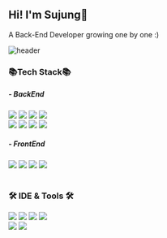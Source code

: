 ## Hi! I'm Sujung👋

A Back-End Developer growing one by one :)

![header](https://capsule-render.vercel.app/api?type=waving&color=auto&height=200&section=header&text=Sujung%20GitHub!&fontSize=40)

### 📚Tech Stack📚
##### - BackEnd
<div>
   <img src="https://img.shields.io/badge/Java-007396?style=flat&logo=Java&logoColor=white" />
   <img src="https://img.shields.io/badge/kotlin-7F52FF?style=flat&logo=kotling&logoColor=white" />
   <img src="https://img.shields.io/badge/Spring-6DB33F?style=flat&logo=Spring&logoColor=white" />
   <img src="https://img.shields.io/badge/Spring Boot-6DB33F?style=flat&logo=Spring Boot&logoColor=white" />
   <br>
   <img src="https://img.shields.io/badge/MySQL-4479A1?style=flat&logo=MySQL&logoColor=white" />
   <img src="https://img.shields.io/badge/MariaDB-003545?style=flat&logo=MariaDB&logoColor=white" />
   <img src="https://img.shields.io/badge/PosgreSQL-4169E1?style=flat&logo=PosgreSQL&logoColor=white" />
   <img src="https://img.shields.io/badge/Linux-FCC624?style=flat&logo=Linux&logoColor=white" />
</div>

##### - FrontEnd
<div>
   <img src="https://img.shields.io/badge/HTML5-E34F26?style=flat&logo=HTML5&logoColor=white" />
   <img src="https://img.shields.io/badge/CSS3-1572B6?style=flat&logo=CSS3&logoColor=white" />
   <img src="https://img.shields.io/badge/JavaScript-F7DF1E?style=flat&logo=JavaScript&logoColor=white" />
   <img src="https://img.shields.io/badge/jQuery-0769AD?style=flat&logo=jQuery&logoColor=white" />
</div>
<br>

### 🛠️ IDE & Tools 🛠️
<div>
   <img src="https://img.shields.io/badge/IntellJ-000000?style=flat&logo=IntellJ IDEA&logoColor=white" />
   <img src="https://img.shields.io/badge/Eclipse-2C2255?style=flat&logo=Eclipse IDE&logoColor=white" />
   <img src="https://img.shields.io/badge/Apache Tomcat-F8DC75?style=flat&logo=Apache Tomcat&logoColor=white" />
   <img src="https://img.shields.io/badge/DBeaver-382923?style=flat&logo=DBeaver&logoColor=white" />
   <br>
   <img src="https://img.shields.io/badge/GitHub-181717?style=flat&logo=GitHub&logoColor=white" />
   <img src="https://img.shields.io/badge/Postman-FF6C37?style=flat&logo=Postman&logoColor=white" />
</div>
